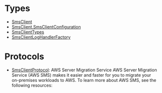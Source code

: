 # Types

  - [SmsClient](/aws-sdk-swift/reference/0.x/AWSSMS/SmsClient)
  - [SmsClient.SmsClientConfiguration](/aws-sdk-swift/reference/0.x/AWSSMS/SmsClient_SmsClientConfiguration)
  - [SmsClientTypes](/aws-sdk-swift/reference/0.x/AWSSMS/SmsClientTypes)
  - [SmsClientLogHandlerFactory](/aws-sdk-swift/reference/0.x/AWSSMS/SmsClientLogHandlerFactory)

# Protocols

  - [SmsClientProtocol](/aws-sdk-swift/reference/0.x/AWSSMS/SmsClientProtocol):
    AWS Server Migration Service AWS Server Migration Service (AWS SMS) makes it easier and faster for you to migrate your on-premises workloads to AWS. To learn more about AWS SMS, see the following resources:
